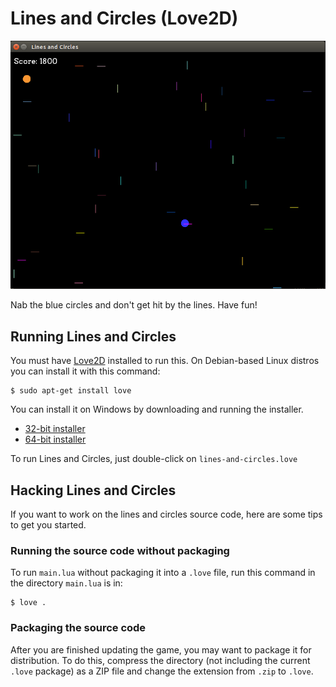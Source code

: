 Lines and Circles (Love2D)
==========================

![Screenshot](screenshot.png)

Nab the blue circles and don't get hit by the lines. Have fun!


Running Lines and Circles
-------------------------

You must have [Love2D](love2d.org) installed to run this. On
Debian-based Linux distros you can install it with this command:

~~~
$ sudo apt-get install love
~~~

You can install it on Windows by downloading and running the installer.

 * [32-bit installer](https://bitbucket.org/rude/love/downloads/love-0.9.1-win32.exe)
 * [64-bit installer](https://bitbucket.org/rude/love/downloads/love-0.9.1-win64.exe)

To run Lines and Circles, just double-click on `lines-and-circles.love`


Hacking Lines and Circles
-------------------------

If you want to work on the lines and circles source code, here are some tips to get you started.

### Running the source code without packaging

To run `main.lua` without packaging it into a `.love` file, run this command in the directory `main.lua` is in:

~~~
$ love .
~~~


### Packaging the source code

After you are finished updating the game, you may want to package it for distribution. To do this, compress the directory (not including the current `.love` package) as a ZIP file and change the extension from `.zip` to `.love`.


